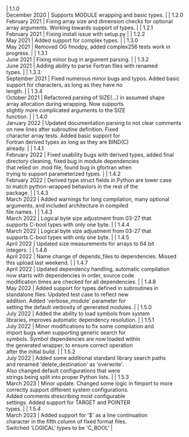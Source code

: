 | 1.1.0<br>December 2020 | Supports MODULE wrapping and basic types. |
| 1.2.0<br>February 2021 | Fixing array size and dimension checks for optional <br> array arguments. Working towards support of types. |
| 1.2.1<br>February 2021 | Fixing install issue with setup.py |
| 1.2.2<br>May 2021 | Added support for complex types. |
| 1.3.0<br>May 2021 | Removed OG fmodpy, added complex256 tests work in <br> progress. |
| 1.3.1<br>June 2021 | Fixing minor bug in argument parsing. |
| 1.3.2<br>June 2021 | Adding ability to parse Fortran files with renamed <br> types. |
| 1.3.3<br>September 2021 | Fixed numerous minor bugs and typos. Added basic <br> support for characters, as long as they have no <br> length. |
| 1.3.4<br>October 2021 | Refactored parsing of SIZE(...) in assumed shape <br> array allocation during wrapping. Now supports <br> slightly more complicated arguments to the SIZE <br> function. |
| 1.4.0<br>January 2022 | Updated documentation parsing to not clear comments <br> on new lines after subroutine definition. Fixed <br> character array tests. Added basic support for <br> Fortran derived types as long as they are BIND(C) <br> already. |
| 1.4.1<br>February 2022 | Fixed usability bugs with derived types, added final <br> directory cleaning, fixed bug in module dependencies <br> that relied on .mod file, found bug in gfortran when <br> trying to support parameterized types. |
| 1.4.2<br>February 2022 | Derived type struct fields in Python are lower case <br> to match python-wrapped behaviors in the rest of the <br> package. |
| 1.4.3<br>March 2022 | Added warnings for long compilation, many optional <br> arguments, and included architecture in compiled <br> file names. |
| 1.4.3<br>March 2022 | Logical byte size adjustment from 03-27 that <br> supports C-bool types with only one byte. |
| 1.4.4<br>March 2022 | Logical byte size adjustment from 03-27 that <br> supports C-bool types with only one byte. |
| 1.4.5<br>April 2022 | Updated size measurements for arrays to 64 bit <br> integers. |
| 1.4.6<br>April 2022 | Name change of depends_files to dependencies. Missed <br> this upload last weekend. |
| 1.4.7<br>April 2022 | Updated dependency handling, automatic compilation <br> now starts with dependencies in order, source code <br> modification times are checked for all dependencies. |
| 1.4.8<br>May 2022 | Added support for types defined in subroutines in <br> standalone files. Updated test case to reflect new <br> addition. Added 'verbose_module' parameter for <br> setting the default verbosity of generated modules. |
| 1.5.0<br>July 2022 | Added the ability to load symbols from system <br> libraries, improves automatic dependency resolution. |
| 1.5.1<br>July 2022 | Minor modifications to fix some compilation and <br> import bugs when supporting generic search for <br> symbols. Symbol dependencies are now loaded within <br> the generated wrapper, to ensure correct operation <br> after the initial build. |
| 1.5.2<br>July 2022 | Added some additional standard library search paths <br> and renamed 'delete_destination' as 'overwrite'. <br> Also changed default configurations that were <br> strings being split into proper Python lists. |
| 1.5.3<br>March 2023 | Minor update. Changed some logic in fimport to more <br> correctly support different system configurations. <br> Added comments drescribing most configurable <br> settings. Added support for TARGET and POINTER <br> types. |
| 1.5.4<br>March 2023 | Added support for '$' as a line continuation <br> character in the fifth column of fixed format files. <br> Switched 'LOGICAL' types to be 'C_BOOL' |
